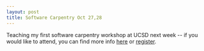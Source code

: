 ```yaml
---
layout: post
title: Software Carpentry Oct 27,28
---
```


Teaching my first software carpentry workshop at UCSD next week -- if you would like to attend, you can find more info [here](http://scicomp.sdsc.edu/2015-10-27-ucsd/) or [register](https://www.regonline.com/Register/Checkin.aspx?EventID=1769832/).

